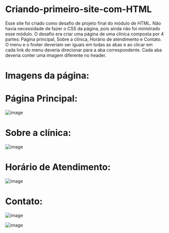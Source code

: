 # Criando-primeiro-site-com-HTML
Esse site foi criado como desafio de projeto final do módulo de HTML. Não havia necessidade de fazer o CSS da página, pois ainda não foi ministrado esse módulo.
O desafio era criar uma página de uma clínica composta por 4 partes: Página principal, Sobre a clínica, Horário de atendimento e Contato. O menu e o footer deveriam ser iguais em todas as abas e ao clicar em cada link do menu deveria direcionar para a aba correspondente.
Cada aba deveria conter uma imagem diferente no header.
# Imagens da página:
# Página Principal:
![image](https://user-images.githubusercontent.com/105547157/197533858-82ee7ee4-1108-4768-9651-a10d29a4e631.png)

# Sobre a clínica:
![image](https://user-images.githubusercontent.com/105547157/197534002-3bb44a43-caa5-4d62-95cc-80e102271533.png)

# Horário de Atendimento:
![image](https://user-images.githubusercontent.com/105547157/197534128-02b033bc-7837-4679-8777-0b8d8e9897ca.png)

# Contato:
![image](https://user-images.githubusercontent.com/105547157/197534240-f8b33f90-454a-43b6-8f5c-0b0436b15433.png)

![image](https://user-images.githubusercontent.com/105547157/197534359-3634114f-0835-4924-a87f-ba5d4033ae71.png)
